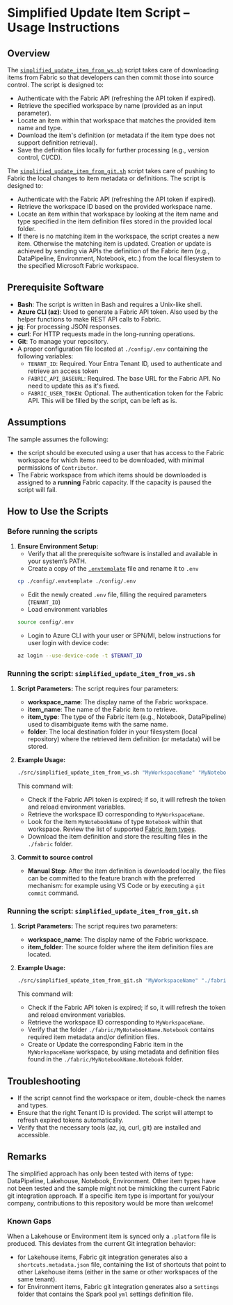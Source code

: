 # Simplified Update Item Script – Usage Instructions

## Overview
The [`simplified_update_item_from_ws.sh`](../src/simplified_update_item_from_ws.sh) script takes care of downloading items from Fabric so that developers can then commit those into source control. The script is designed to:
- Authenticate with the Fabric API (refreshing the API token if expired).
- Retrieve the specified workspace by name (provided as an input parameter).
- Locate an item within that workspace that matches the provided item name and type.
- Download the item's definition (or metadata if the item type does not support definition retrieval).
- Save the definition files locally for further processing (e.g., version control, CI/CD).

The [`simplified_update_item_from_git.sh`](../src/simplified_update_item_from_git.sh) script takes care of pushing to Fabric the local changes to item metadata or definitions. The script is designed to:
- Authenticate with the Fabric API (refreshing the API token if expired).
- Retrieve the workspace ID based on the provided workspace name.
- Locate an item within that workspace by looking at the item name and type specified in the item definition files stored in the provided local folder.
- If there is no matching item in the workspace, the script creates a new item. Otherwise the matching item is updated. Creation or update is achieved by sending via APIs the definition of the Fabric item (e.g., DataPipeline, Environment, Notebook, etc.) from the local filesystem to the specified Microsoft Fabric workspace.

## Prerequisite Software
- **Bash**: The script is written in Bash and requires a Unix-like shell.
- **Azure CLI (az)**: Used to generate a Fabric API token. Also used by the helper functions to make REST API calls to Fabric.
- **jq**: For processing JSON responses.
- **curl**: For HTTP requests made in the long-running operations.
- **Git**: To manage your repository.
- A proper configuration file located at `./config/.env` containing the following variables:
   - `TENANT_ID`: Required. Your Entra Tenant ID, used to authenticate and retrieve an access token
   - `FABRIC_API_BASEURL`: Required. The base URL for the Fabric API. No need to update this as it's fixed.
   - `FABRIC_USER_TOKEN`: Optional. The authentication token for the Fabric API. This will be filled by the script, can be left as is.

## Assumptions

The sample assumes the following:
- the script should be executed using a user that has access to the Fabric workspace for which items need to be downloaded, with minimal permissions of `Contributor`.
- The Fabric workspace from which items should be downloaded is assigned to a **running** Fabric capacity. If the capacity is paused the script will fail.

## How to Use the Scripts

### Before running the scripts
1. **Ensure Environment Setup:**
   - Verify that all the prerequisite software is installed and available in your system’s PATH.
   - Create a copy of the [`.envtemplate`](../config/.envtemplate) file and rename it to `.env`
   ```bash
   cp ./config/.envtemplate ./config/.env
   ```
   - Edit the newly created `.env` file, filling the required parameters (`TENANT_ID`)
   - Load environment variables
   ```bash
   source config/.env
   ```
   - Login to Azure CLI with your user or SPN/MI, below instructions for user login with device code:
   ```bash
   az login --use-device-code -t $TENANT_ID
   ```
### Running the script: `simplified_update_item_from_ws.sh`

1. **Script Parameters:**
   The script requires four parameters:
   - **workspace_name**: The display name of the Fabric workspace.
   - **item_name**: The name of the Fabric item to retrieve.
   - **item_type**: The type of the Fabric item (e.g., Notebook, DataPipeline) used to disambiguate items with the same name.
   - **folder**: The local destination folder in your filesystem (local repository) where the retrieved item definition (or metadata) will be stored.

1. **Example Usage:**
   ```bash
   ./src/simplified_update_item_from_ws.sh "MyWorkspaceName" "MyNotebookName" "Notebook" "./fabric"
   ```
   This command will:
   - Check if the Fabric API token is expired; if so, it will refresh the token and reload environment variables.
   - Retrieve the workspace ID corresponding to `MyWorkspaceName`.
   - Look for the item `MyNotebookName` of type `Notebook` within that workspace. Review the list of supported [Fabric item types](https://learn.microsoft.com/rest/api/fabric/core/items/list-items?tabs=HTTP#itemtype).
   - Download the item definition and store the resulting files in the `./fabric` folder.

1. **Commit to source control**
   - **Manual Step**: After the item definition is downloaded locally, the files can be committed to the feature branch with the preferred mechanism: for example using VS Code or by executing a `git commit` command.

### Running the script: `simplified_update_item_from_git.sh`

1. **Script Parameters:**
   The script requires two parameters:
   - **workspace_name**: The display name of the Fabric workspace.
   - **item_folder**: The source folder where the item definition files are located.

1. **Example Usage:**
   ```bash
   ./src/simplified_update_item_from_git.sh "MyWorkspaceName" "./fabric/MyNotebookName.Notebook"
   ```
   This command will:
   - Check if the Fabric API token is expired; if so, it will refresh the token and reload environment variables.
   - Retrieve the workspace ID corresponding to `MyWorkspaceName`.
   - Verify that the folder `./fabric/MyNotebookName.Notebook` contains required item metadata and/or definition files.
   - Create or Update the corresponding Fabric item in the `MyWorkspaceName` workspace, by using metadata and definition files found in the `./fabric/MyNotebookName.Notebook` folder.

## Troubleshooting
- If the script cannot find the workspace or item, double-check the names and types.
- Ensure that the right Tenant ID is provided. The script will attempt to refresh expired tokens automatically.
- Verify that the necessary tools (az, jq, curl, git) are installed and accessible.

## Remarks

The simplified approach has only been tested with items of type: DataPipeline, Lakehouse, Notebook, Environment. Other item types have not been tested and the sample might not be mimicking the current Fabric git integration approach. If a specific item type is important for you/your company, contributions to this repository would be more than welcome!

### Known Gaps

When a Lakehouse or Environment item is synced only a `.platform` file is produced. This deviates from the current Git integration behavior:
- for Lakehouse items, Fabric git integration generates also a `shortcuts.metadata.json` file, containing the list of shortcuts that point to other Lakehouse items (either in the same or other workspaces of the same tenant).
- for Environment items, Fabric git integration generates also a `Settings` folder that contains the Spark pool `yml` settings definition file.
